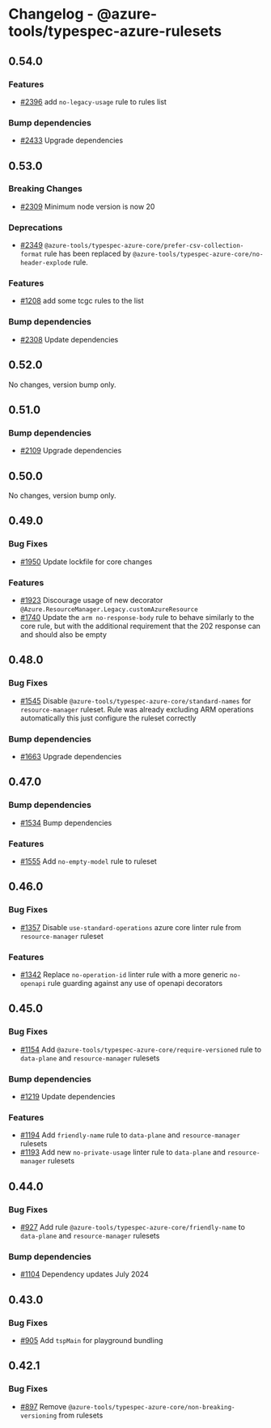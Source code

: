 # Changelog - @azure-tools/typespec-azure-rulesets

## 0.54.0

### Features

- [#2396](https://github.com/Azure/typespec-azure/pull/2396) add `no-legacy-usage` rule to rules list

### Bump dependencies

- [#2433](https://github.com/Azure/typespec-azure/pull/2433) Upgrade dependencies


## 0.53.0

### Breaking Changes

- [#2309](https://github.com/Azure/typespec-azure/pull/2309) Minimum node version is now 20

### Deprecations

- [#2349](https://github.com/Azure/typespec-azure/pull/2349) `@azure-tools/typespec-azure-core/prefer-csv-collection-format` rule has been replaced by `@azure-tools/typespec-azure-core/no-header-explode` rule.

### Features

- [#1208](https://github.com/Azure/typespec-azure/pull/1208) add some tcgc rules to the list

### Bump dependencies

- [#2308](https://github.com/Azure/typespec-azure/pull/2308) Update dependencies


## 0.52.0

No changes, version bump only.

## 0.51.0

### Bump dependencies

- [#2109](https://github.com/Azure/typespec-azure/pull/2109) Upgrade dependencies


## 0.50.0

No changes, version bump only.

## 0.49.0

### Bug Fixes

- [#1950](https://github.com/Azure/typespec-azure/pull/1950) Update lockfile for core changes

### Features

- [#1923](https://github.com/Azure/typespec-azure/pull/1923) Discourage usage of new decorator `@Azure.ResourceManager.Legacy.customAzureResource`
- [#1740](https://github.com/Azure/typespec-azure/pull/1740) Update the `arm no-response-body` rule to behave similarly to the core rule, but with the additional requirement that the 202 response can and should also be empty


## 0.48.0

### Bug Fixes

- [#1545](https://github.com/Azure/typespec-azure/pull/1545) Disable `@azure-tools/typespec-azure-core/standard-names` for `resource-manager` ruleset. Rule was already excluding ARM operations automatically this just configure the ruleset correctly

### Bump dependencies

- [#1663](https://github.com/Azure/typespec-azure/pull/1663) Upgrade dependencies


## 0.47.0

### Bump dependencies

- [#1534](https://github.com/Azure/typespec-azure/pull/1534) Bump dependencies

### Features

- [#1555](https://github.com/Azure/typespec-azure/pull/1555) Add `no-empty-model` rule to ruleset


## 0.46.0

### Bug Fixes

- [#1357](https://github.com/Azure/typespec-azure/pull/1357) Disable `use-standard-operations` azure core linter rule from `resource-manager` ruleset

### Features

- [#1342](https://github.com/Azure/typespec-azure/pull/1342) Replace `no-operation-id` linter rule with a more generic `no-openapi` rule guarding against any use of openapi decorators


## 0.45.0

### Bug Fixes

- [#1154](https://github.com/Azure/typespec-azure/pull/1154) Add `@azure-tools/typespec-azure-core/require-versioned` rule to `data-plane` and `resource-manager` rulesets

### Bump dependencies

- [#1219](https://github.com/Azure/typespec-azure/pull/1219) Update dependencies

### Features

- [#1194](https://github.com/Azure/typespec-azure/pull/1194) Add `friendly-name` rule to `data-plane` and `resource-manager` rulesets
- [#1193](https://github.com/Azure/typespec-azure/pull/1193) Add new `no-private-usage` linter rule to `data-plane` and `resource-manager` rulesets


## 0.44.0

### Bug Fixes

- [#927](https://github.com/Azure/typespec-azure/pull/927) Add rule `@azure-tools/typespec-azure-core/friendly-name` to `data-plane` and `resource-manager` rulesets

### Bump dependencies

- [#1104](https://github.com/Azure/typespec-azure/pull/1104) Dependency updates July 2024


## 0.43.0

### Bug Fixes

- [#905](https://github.com/Azure/typespec-azure/pull/905) Add `tspMain` for playground bundling




## 0.42.1

### Bug Fixes

- [#897](https://github.com/Azure/typespec-azure/pull/897) Remove `@azure-tools/typespec-azure-core/non-breaking-versioning` from rulesets

